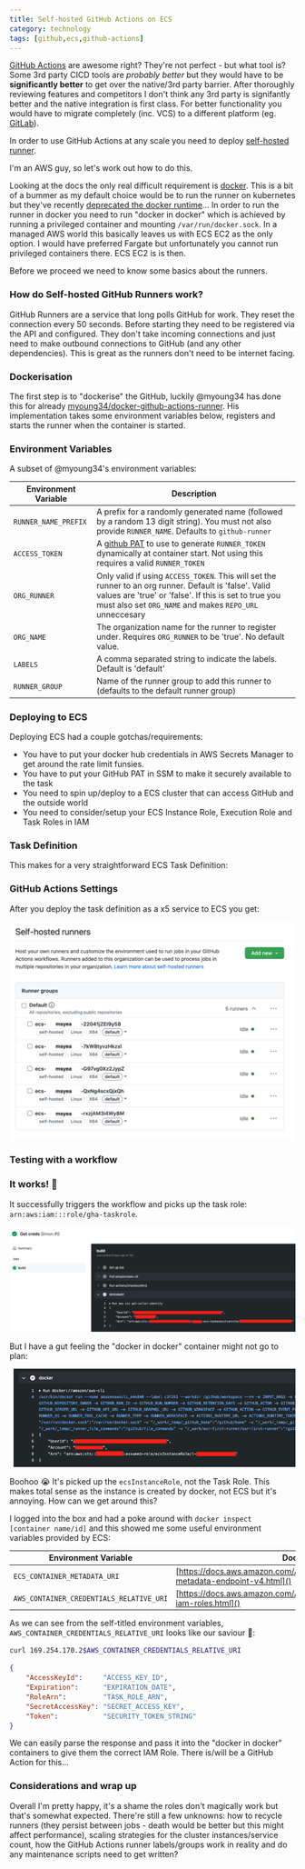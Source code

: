 ```yaml
---
title: Self-hosted GitHub Actions on ECS
category: technology
tags: [github,ecs,github-actions]
---
```

[GitHub Actions](https://github.com/features/actions) are awesome right? They're not perfect - but what tool is? Some 3rd party CICD tools are *probably better* but they would have to be **significantly better** to get over the native/3rd party barrier. After thoroughly reviewing features and competitors I don't think any 3rd party is signifantly better and the native integration is first class. For better functionality you would have to migrate completely (inc. VCS) to a different platform (eg. [GitLab](https://about.gitlab.com/)).

In order to use GitHub Actions at any scale you need to deploy [self-hosted runner](https://docs.github.com/en/free-pro-team@latest/actions/hosting-your-own-runners/about-self-hosted-runners).

I'm an AWS guy, so let's work out how to do this.

Looking at the docs the only real difficult requirement is [docker](https://www.docker.com/). This is a bit of a bummer as my default choice would be to run the runner on kubernetes but they've recently [deprecated the docker runtime](https://github.com/kubernetes/kubernetes/blob/master/CHANGELOG/CHANGELOG-1.20.md#deprecation)... In order to run the runner in docker you need to run "docker in docker" which is achieved by running a privileged container and mounting `/var/run/docker.sock`. In a managed AWS world this basically leaves us with ECS EC2 as the only option. I would have preferred Fargate but unfortunately you cannot run privileged containers there. ECS EC2 is is then.

Before we proceed we need to know some basics about the runners.

### How do Self-hosted GitHub Runners work?

GitHub Runners are a service that long polls GitHub for work. They reset the connection every 50 seconds. Before starting they need to be registered via the API and configured. They don't take incoming connections and just need to make outbound connections to GitHub (and any other dependencies). This is great as the runners don't need to be internet facing.

### Dockerisation

The first step is to "dockerise" the GitHub, luckily @myoung34 has done this for already [myoung34/docker-github-actions-runner](https://github.com/myoung34/docker-github-actions-runner). His implementation takes some environment variables below, registers and starts the runner when the container is started.

### Environment Variables

A subset of @myoung34's environment variables:

| Environment Variable | Description |
| -------------------- | --- |
| `RUNNER_NAME_PREFIX` | A prefix for a randomly generated name (followed by a random 13 digit string). You must not also provide `RUNNER_NAME`. Defaults to `github-runner` |
| `ACCESS_TOKEN`       | A [github PAT](https://docs.github.com/en/github/authenticating-to-github/creating-a-personal-access-token) to use to generate `RUNNER_TOKEN` dynamically at container start. Not using this requires a valid `RUNNER_TOKEN` |
| `ORG_RUNNER`         | Only valid if using `ACCESS_TOKEN`. This will set the runner to an org runner. Default is 'false'. Valid values are 'true' or 'false'. If this is set to true you must also set `ORG_NAME` and makes `REPO_URL` unneccesary |
| `ORG_NAME`           | The organization name for the runner to register under. Requires `ORG_RUNNER` to be 'true'. No default value. |
| `LABELS`             | A comma separated string to indicate the labels. Default is 'default' |
| `RUNNER_GROUP`       | Name of the runner group to add this runner to (defaults to the default runner group) |

### Deploying to ECS

Deploying ECS had a couple gotchas/requirements:
* You have to put your docker hub credentials in AWS Secrets Manager to get around the rate limit funsies.
* You have to put your GitHub PAT in SSM to make it securely available to the task
* You need to spin up/deploy to a ECS cluster that can access GitHub and the outside world
* You need to consider/setup your ECS Instance Role, Execution Role and Task Roles in IAM


### Task Definition

This makes for a very straightforward ECS Task Definition:

<script src="https://gist.github.com/msyea/e1eeecafc80a431070ac7d7953886346.js"></script>

### GitHub Actions Settings

After you deploy the task definition as a x5 service to ECS you get:

<img src="/img/gha-settings.png" alt="github action settings" class="img-responsive img-thumbnail"/>

### Testing with a workflow

<script src="https://gist.github.com/msyea/be3b866e41325368569227c0b8540f39.js"></script>
### It works! 🎉

It successfully triggers the workflow and picks up the task role: `arn:aws:iam:::role/gha-taskrole`.

<img src="/img/gha-workflow1.png" alt="github workflow1" class="img-responsive img-thumbnail" />

But I have a gut feeling the "docker in docker" container might not go to plan:

<img src="/img/gha-workflow2.png" alt="github workflow2" class="img-responsive img-thumbnail" />

Boohoo 😭 It's picked up the `ecsInstanceRole`, not the Task Role. This makes total sense as the instance is created by docker, not ECS but it's annoying. How can we get around this?

I logged into the box and had a poke around with `docker inspect [container name/id]` and this showed me some useful environment variables provided by ECS:

| Environment Variable                     | Documentation |
| ---------------------------------------- | ------------- |
| `ECS_CONTAINER_METADATA_URI`             | [https://docs.aws.amazon.com/AmazonECS/latest/developerguide/task-metadata-endpoint-v4.html]() |
| `AWS_CONTAINER_CREDENTIALS_RELATIVE_URI` | [https://docs.aws.amazon.com/AmazonECS/latest/developerguide/task-iam-roles.html]() |

As we can see from the self-titled environment variables, `AWS_CONTAINER_CREDENTIALS_RELATIVE_URI` looks like our saviour 🎉:

```bash
curl 169.254.170.2$AWS_CONTAINER_CREDENTIALS_RELATIVE_URI
```
```json
{
    "AccessKeyId":     "ACCESS_KEY_ID",
    "Expiration":      "EXPIRATION_DATE",
    "RoleArn":         "TASK_ROLE_ARN",
    "SecretAccessKey": "SECRET_ACCESS_KEY",
    "Token":           "SECURITY_TOKEN_STRING"
}
```
We can easily parse the response and pass it into the "docker in docker" containers to give them the correct IAM Role. There is/will be a GitHub Action for this...

### Considerations and wrap up

Overall I'm pretty happy, it's a shame the roles don't magically work but that's somewhat expected. There're still a few unknowns: how to recycle runners (they persist between jobs - death would be better but this might affect performance), scaling strategies for the cluster instances/service count, how the GitHub Actions runner labels/groups work in reality and do any maintenance scripts need to get written?